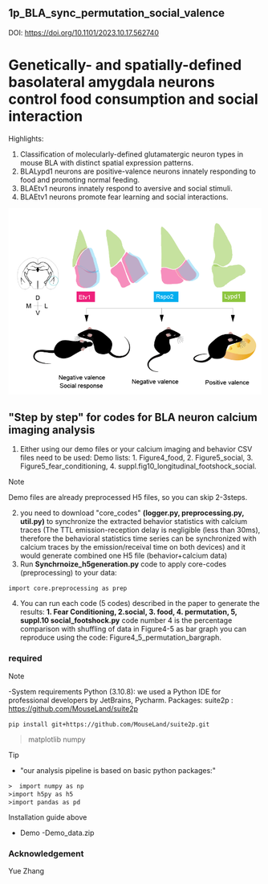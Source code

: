##  1p_BLA_sync_permutation_social_valence
DOI: https://doi.org/10.1101/2023.10.17.562740
# Genetically- and spatially-defined basolateral amygdala neurons control food consumption and social interaction
Highlights: 
1)	Classification of molecularly-defined glutamatergic neuron types in mouse BLA with distinct spatial expression patterns.
2)	BLALypd1 neurons are positive-valence neurons innately responding to food and promoting normal feeding. 
3)	BLAEtv1 neurons innately respond to aversive and social stimuli.
4)	 BLAEtv1 neurons promote fear learning and social interactions. 

![Screenshot](https://github.com/limserenahansol/1p_BLA_sync_permutation_social_valence/blob/main/graphical%20abstract_hansol.png)

## "Step by step" for codes for BLA neuron calcium imaging analysis

1. Either using our demo files or your calcium imaging and behavior CSV files need to be used:
   Demo lists: 1. Figure4_food, 2. Figure5_social, 3. Figure5_fear_conditioning, 4. suppl.fig10_longitudinal_footshock_social.
>[!NOTE]
>  Demo files are already preprocessed H5 files, so you can skip 2-3steps. 
2.  you need to download "core_codes" **(logger.py, preprocessing.py, util.py)** to synchronize the extracted behavior statistics with calcium traces (The TTL emission-reception delay is negligible (less than 30ms),
   therefore the behavioral statistics time series can be synchronized with calcium traces by the emission/receival time on both devices) and it would generate combined one H5 file (behavior+calcium data)
3.  Run **Synchrnoize_h5generation.py** code to apply core-codes (preprocessing) to your data:
```
import core.preprocessing as prep
```
4. You can run each code (5 codes) described in the paper to generate the results: **1. Fear Conditioning, 2.social, 3. food, 4. permutation, 5, suppl.10 social_footshock.py**
   code number 4 is the percentage comparison with shuffling of data in Figure4-5 as bar graph you can reproduce using the code: Figure4_5_permutation_bargraph.
   
### required 
>[!NOTE]
>-System requirements
>Python (3.10.8): we used  a Python IDE for professional developers by JetBrains, Pycharm.
>Packages:
>suite2p :
>https://github.com/MouseLand/suite2p
```
pip install git+https://github.com/MouseLand/suite2p.git
```
> matplotlib
>numpy



>[!TIP]
>- "our analysis pipeline is based on basic python packages:"
```
>  import numpy as np
>import h5py as h5
>import pandas as pd
```

Installation guide
above 
- Demo
-Demo_data.zip


### Acknowledgement
Yue Zhang
